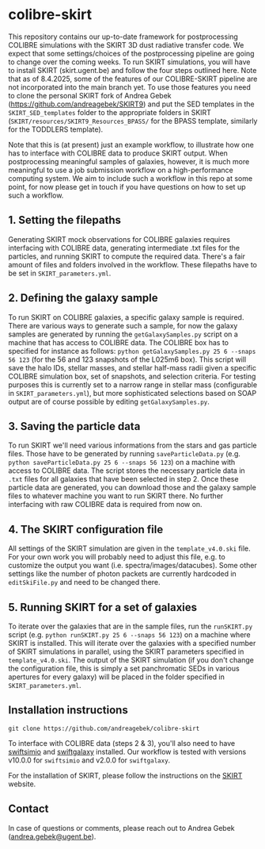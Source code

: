 # colibre-skirt
This repository contains our up-to-date framework for postprocessing COLIBRE simulations with the SKIRT 3D dust radiative transfer code. We expect that some settings/choices of the postprocessing pipeline are going to change over the coming weeks. To run SKIRT simulations, you will have to install SKIRT (skirt.ugent.be) and follow the four steps outlined here. Note that as of 8.4.2025, some of the features of our COLIBRE-SKIRT pipeline are not incorporated into the main branch yet. To use those features you need to clone the personal SKIRT fork of Andrea Gebek (https://github.com/andreagebek/SKIRT9) and put the SED templates in the `SKIRT_SED_templates` folder to the appropriate folders in SKIRT (`SKIRT/resources/SKIRT9_Resources_BPASS/` for the BPASS template, similarly for the TODDLERS template).

Note that this is (at present) just an example workflow, to illustrate how one has to interface with COLIBRE data to produce SKIRT output. When postprocessing meaningful samples of galaxies, however, it is much more meaningful to use a job submission workflow on a high-performance computing system. We aim to include such a workflow in this repo at some point, for now please get in touch if you have questions on how to set up such a workflow.

## 1. Setting the filepaths
Generating SKIRT mock observations for COLIBRE galaxies requires interfacing with COLIBRE data, generating intermediate .txt files for the particles, and running SKIRT to compute the required data. There's a fair amount of files and folders involved in the workflow. These filepaths have to be set in `SKIRT_parameters.yml`. 

## 2. Defining the galaxy sample
To run SKIRT on COLIBRE galaxies, a specific galaxy sample is required. There are various ways to generate such a sample, for now the galaxy samples are generated by running the `getGalaxySamples.py` script on a machine that has access to COLIBRE data. The COLIBRE box has to specified for instance as follows: `python getGalaxySamples.py 25 6 --snaps 56 123` (for the 56 and 123 snapshots of the L025m6 box). This script will save the halo IDs, stellar masses, and stellar half-mass radii given a specific COLIBRE simulation box, set of snapshots, and selection criteria. For testing purposes this is currently set to a narrow range in stellar mass (configurable in `SKIRT_parameters.yml`), but more sophisticated selections based on SOAP output are of course possible by editing `getGalaxySamples.py`.

## 3. Saving the particle data
To run SKIRT we'll need various informations from the stars and gas particle files. Those have to be generated by running `saveParticleData.py` (e.g. `python saveParticleData.py 25 6 --snaps 56 123`) on a machine with access to COLIBRE data. The script stores the necessary particle data in `.txt` files for all galaxies that have been selected in step 2. Once these particle data are generated, you can download those and the galaxy sample files to whatever machine you want to run SKIRT there. No further interfacing with raw COLIBRE data is required from now on.

## 4. The SKIRT configuration file
All settings of the SKIRT simulation are given in the `template_v4.0.ski` file. For your own work you will probably need to adjust this file, e.g. to customize the output you want (i.e. spectra/images/datacubes). Some other settings like the number of photon packets are currently hardcoded in `editSkiFile.py` and need to be changed there.

## 5. Running SKIRT for a set of galaxies
To iterate over the galaxies that are in the sample files, run the `runSKIRT.py` script (e.g. `python runSKIRT.py 25 6 --snaps 56 123`) on a machine where SKIRT is installed. This will iterate over the galaxies with a specified number of SKIRT simulations in parallel, using the SKIRT parameters specified in `template_v4.0.ski`. The output of the SKIRT simulation (if you don't change the configuration file, this is simply a set panchromatic SEDs in various apertures for every galaxy) will be placed in the folder specified in `SKIRT_parameters.yml`.

## Installation instructions

`git clone https://github.com/andreagebek/colibre-skirt`

To interface with COLIBRE data (steps 2 & 3), you'll also need to have [swiftsimio](https://github.com/SWIFTSIM/swiftsimio) and [swiftgalaxy](https://github.com/SWIFTSIM/swiftgalaxy) installed. Our workflow is tested with versions v10.0.0 for `swiftsimio` and v2.0.0 for `swiftgalaxy`.

For the installation of SKIRT, please follow the instructions on the [SKIRT](https://skirt.ugent.be/root/_home.html) website.

## Contact
In case of questions or comments, please reach out to Andrea Gebek (andrea.gebek@ugent.be).